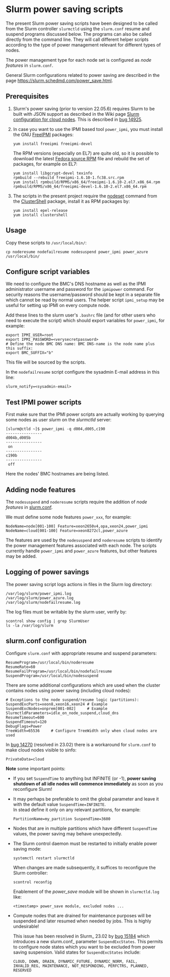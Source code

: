 Slurm power saving scripts
==========================

The present Slurm power saving scripts have been designed to be called from the Slurm controller ```slurmctld```
using the ```slurm.conf``` resume and suspend programs discussed below.
The programs can also be called directly from the command line.
They will call different helper scripts according to the type of power management relevant for different types of nodes.

The power management type for each node set is configured as *node features* in ```slurm.conf```.

General Slurm configurations related to power saving are described in the page https://slurm.schedmd.com/power_save.html.

Prerequisites
-------------

1. Slurm's power saving (prior to version 22.05.6) requires Slurm to be built with JSON support as described in the Wiki page
   [Slurm configuration for cloud nodes](https://wiki.fysik.dtu.dk/Niflheim_system/Slurm_cloud_bursting/#slurm-configuration-for-cloud-nodes).
   This is described in [bug 14925](https://bugs.schedmd.com/show_bug.cgi?id=14925).

2. In case you want to use the IPMI based tool ```power_ipmi```, 
   you must install the GNU [FreeIPMI](https://www.gnu.org/software/freeipmi/) packages:
   ```
   yum install freeipmi freeipmi-devel
   ```
   The RPM versions (especially on EL7) are quite old, so it is possible to download the latest [Fedora source RPM](https://src.fedoraproject.org/rpms/freeipmi)
   file and rebuild the set of packages, for example on EL7:
   ```
   yum install libgcrypt-devel texinfo
   rpmbuild --rebuild freeipmi-1.6.10-1.fc38.src.rpm
   yum install rpmbuild/RPMS/x86_64/freeipmi-1.6.10-2.el7.x86_64.rpm rpmbuild/RPMS/x86_64/freeipmi-devel-1.6.10-2.el7.x86_64.rpm
   ```

3. The scripts in the present project require the [nodeset](https://clustershell.readthedocs.io/en/latest/tools/nodeset.html) command from the
   [ClusterShell](https://wiki.fysik.dtu.dk/Niflheim_system/Slurm_operations/#clustershell) package,
   install it as RPM packages by:
   ```
   yum install epel-release
   yum install clustershell
   ```

Usage
-----

Copy these scripts to ```/usr/local/bin/```:
```
cp noderesume nodefailresume nodesuspend power_ipmi power_azure /usr/local/bin/
```

Configure script variables
--------------------------

We need to configure the BMC's DNS hostname as well as the IPMI administrator username and password for the ```ipmipower``` command.
For security reasons the username/password should be kept in a separate file which cannot be read by normal users.
The helper script ```ipmi_setup``` may be useful for setting up IPMI on every compute node.

Add these lines to the slurm user's ```.bashrc``` file (and for other users who need to execute the script)
which should export variables for ```power_ipmi```, for example:
```
export IPMI_USER=root
export IPMI_PASSWORD=<verysecretpassword>
# Define the node BMC DNS name: BMC DNS-name is the node name plus this suffix:
export BMC_SUFFIX="b"
```
This file will be sourced by the scripts.

In the ```nodefailresume``` script configure the sysadmin E-mail address in this line:
```
slurm_notify=<sysadmin-email>
```

Test IPMI power scripts
------------------------

First make sure that the IPMI power scripts are actually working by querying some nodes
as user *slurm* on the *slurmctld* server:
```
[slurm@ctld ~]$ power_ipmi -q d004,d005,c190
----------------
d004b,d005b
----------------
 on
----------------
c190b
----------------
 off
```
Here the nodes' BMC hostnames are being listed.

Adding node features
--------------------

The ```nodesuspend``` and ```noderesume``` scripts require the addition of *node features*
in [slurm.conf](https://slurm.schedmd.com/slurm.conf.html#SECTION_NODE-CONFIGURATION).

We must define some node features ```power_xxx```, for example:

```
NodeName=node[001-100] Feature=xeon2650v4,opa,xeon24,power_ipmi
NodeName=cloud[001-100] Feature=xeon8272cl,power_azure
```

The features are used by the ```nodesuspend``` and ```noderesume``` scripts
to identify the power management features associated with each node.
The scripts currently handle ``power_ipmi`` and ``power_azure`` features,
but other features may be added.

Logging of power savings
------------------------

The power saving script logs actions in files in the Slurm log directory:
```
/var/log/slurm/power_ipmi.log
/var/log/slurm/power_azure.log
/var/log/slurm/nodefailresume.log
```
The log files must be writable by the slurm user, verify by:

```
scontrol show config | grep SlurmUser
ls -la /var/log/slurm
```

slurm.conf configuration
------------------------

Configure ```slurm.conf``` with appropriate resume and suspend parameters:
```
ResumeProgram=/usr/local/bin/noderesume
ResumeRate=60
ResumeFailProgram=/usr/local/bin/nodefailresume
SuspendProgram=/usr/local/bin/nodesuspend
```

There are some additional configurations which are used when the cluster contains nodes using power saving (including cloud nodes):

```
# Exceptions to the node suspend/resume logic (partitions):
SuspendExcParts=xeon8,xeon16,xeon24	# Example
SuspendExcNodes=onprem[001-002]		# Example
SlurmctldParameters=idle_on_node_suspend,cloud_dns
ResumeTimeout=600
SuspendTimeout=120
DebugFlags=Power
TreeWidth=65536		# Configure TreeWidth only when cloud nodes are used
```

In [bug 14270](https://bugs.schedmd.com/show_bug.cgi?id=14270) (resolved in 23.02)
there is a workaround for ```slurm.conf``` to make cloud nodes visible to sinfo:
```
PrivateData=cloud
```

**Note** some important points:

* If you set ```SuspendTime``` to anything but INFINITE (or -1), **power saving shutdown of all idle nodes will commence immediately** as soon as you reconfigure Slurm!

* It may perhaps be preferable to omit the global parameter and leave it with the default value ```SuspendTime=INFINITE```.   
  In stead define it only on any relevant partitions, for example:

  ```
  PartitionName=my_partition SuspendTime=3600
  ```

* Nodes that are in multiple partitions which have different ```SuspendTime``` values,
  the power saving may behave unexpectedly.

* The Slurm control daemon must be restarted to initially enable power saving mode:
  ```
  systemctl restart slurmctld
  ```
  When changes are made subsequently, it suffices to reconfigure the Slurm controller:
  ```
  scontrol reconfig
  ```
  Enablement of the *power_save* module will be shown in ```slurmctld.log``` like:
  ```
  <timestamp> power_save module, excluded nodes ...
  ```
* Compute nodes that are drained for maintenance purposes will be suspended and later resumed when needed by jobs.
  This is highly undesirable!   

  This issue has been resolved in Slurm_ 23.02 by [bug 15184](https://bugs.schedmd.com/show_bug.cgi?id=15184) which introduces a new slurm.conf_ parameter ``SuspendExcStates``.
  This permits to configure node states which you want to be excluded from power saving suspension.
  Valid states for ``SuspendExcStates`` include:

  ```
  CLOUD, DOWN, DRAIN, DYNAMIC_FUTURE, DYNAMIC_NORM, FAIL, INVALID_REG, MAINTENANCE, NOT_RESPONDING, PERFCTRS, PLANNED, RESERVED
  ```
